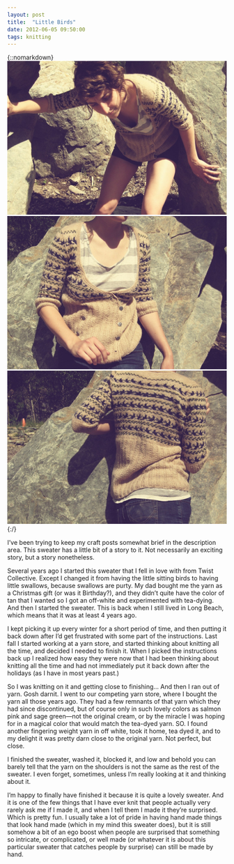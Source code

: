 ```yaml
---
layout: post
title:  "Little Birds"
date: 2012-06-05 09:50:00
tags: knitting
---
```

{::nomarkdown}
<img src="/uploads/2012/06/sweater01.jpg">
<img src="/uploads/2012/06/sweater02.jpg">
<img src="/uploads/2012/06/sweater03.jpg">
{:/}

I’ve been trying to keep my craft posts somewhat brief in the description area. This sweater has a little bit of a story to it. Not necessarily an exciting story, but a story nonetheless.

Several years ago I started this sweater that I fell in love with from Twist Collective. Except I changed it from having the little sitting birds to having little swallows, because swallows are purty. My dad bought me the yarn as a Christmas gift (or was it Birthday?), and they didn’t quite have the color of tan that I wanted so I got an off-white and experimented with tea-dying. And then I started the sweater. This is back when I still lived in Long Beach, which means that it was at least 4 years ago.

I kept picking it up every winter for a short period of time, and then putting it back down after I’d get frustrated with some part of the instructions. Last fall I started working at a yarn store, and started thinking about knitting all the time, and decided I needed to finish it. When I picked the instructions back up I realized how easy they were now that I had been thinking about knitting all the time and had not immediately put it back down after the holidays (as I have in most years past.)

So I was knitting on it and getting close to finishing… And then I ran out of yarn. Gosh darnit. I went to our competing yarn store, where I bought the yarn all those years ago. They had a few remnants of that yarn which they had since discontinued, but of course only in such lovely colors as salmon pink and sage green—not the original cream, or by the miracle I was hoping for in a magical color that would match the tea-dyed yarn. SO. I found another fingering weight yarn in off white, took it home, tea dyed it, and to my delight it was pretty darn close to the original yarn. Not perfect, but close.

I finished the sweater, washed it, blocked it, and low and behold you can barely tell that the yarn on the shoulders is not the same as the rest of the sweater. I even forget, sometimes, unless I’m really looking at it and thinking about it.

I’m happy to finally have finished it because it is quite a lovely sweater. And it is one of the few things that I have ever knit that people actually very rarely ask me if I made it, and when I tell them I made it they’re surprised. Which is pretty fun. I usually take a lot of pride in having hand made things that look hand made (which in my mind this sweater does), but it is still somehow a bit of an ego boost when people are surprised that something so intricate, or complicated, or well made (or whatever it is about this particular sweater that catches people by surprise) can still be made by hand.
